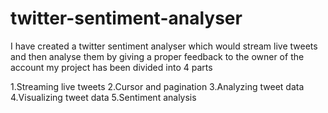 # twitter-sentiment-analyser
I have created a twitter sentiment analyser which would stream live tweets and then analyse them by giving a proper feedback to the owner of the account
my project has been divided into 4 parts
 
 1.Streaming live tweets
 2.Cursor and pagination
 3.Analyzing tweet data
 4.Visualizing tweet data
 5.Sentiment analysis
